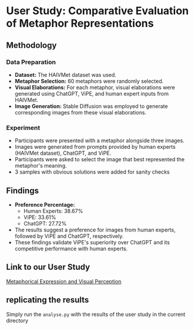 # User Study: Comparative Evaluation of Metaphor Representations


## Methodology
### Data Preparation
- **Dataset:** The HAIVMet dataset was used.
- **Metaphor Selection:** 60 metaphors were randomly selected.
- **Visual Elaborations:** For each metaphor, visual elaborations were generated using ChatGPT, ViPE, and human expert inputs from HAIVMet.
- **Image Generation:** Stable Diffusion was employed to generate corresponding images from these visual elaborations.

### Experiment
- Participants were presented with a metaphor alongside three images.
- Images were generated from prompts provided by human experts (HAIVMet dataset), ChatGPT, and ViPE.
- Participants were asked to select the image that best represented the metaphor's meaning.
- 3 samples with obvious solutions were added for sanity checks
## Findings
- **Preference Percentage:**
    - Human Experts: 38.67%
    - ViPE: 33.61%
    - ChatGPT: 27.72%
- The results suggest a preference for images from human experts, followed by ViPE and ChatGPT, respectively.
- These findings validate ViPE's superiority over ChatGPT and its competitive performance with human experts.

## Link to our User Study
[Metaphorical Expression and Visual Perception](https://forms.gle/jM2dcLUUyn648HGA9)

## replicating the results
Simply run the `analyse.py` with the results of the user study in the current directory